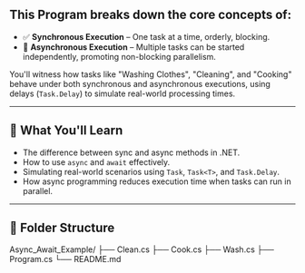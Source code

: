 ## This Program breaks down the core concepts of:

- ✅ **Synchronous Execution** – One task at a time, orderly, blocking.
- 🔁 **Asynchronous Execution** – Multiple tasks can be started independently, promoting non-blocking parallelism.

You'll witness how tasks like "Washing Clothes", "Cleaning", and "Cooking" behave under both synchronous and asynchronous executions, using delays (`Task.Delay`) to simulate real-world processing times.

---

## 🧠 What You'll Learn

- The difference between sync and async methods in .NET.
- How to use `async` and `await` effectively.
- Simulating real-world scenarios using `Task`, `Task<T>`, and `Task.Delay`.
- How async programming reduces execution time when tasks can run in parallel.

---

## 📁 Folder Structure


Async_Await_Example/
├── Clean.cs
├── Cook.cs
├── Wash.cs
├── Program.cs
└── README.md
